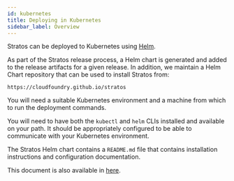 ```yaml
---
id: kubernetes
title: Deploying in Kubernetes
sidebar_label: Overview 
---
```


Stratos can be deployed to Kubernetes using [Helm](https://github.com/kubernetes/helm).

As part of the Stratos release process, a Helm chart is generated and added to the release artifacts for a given release. In addition, we maintain a Helm Chart repository that can be used to install Stratos from:

`https://cloudfoundry.github.io/stratos`

You will need a suitable Kubernetes environment and a machine from which to run the deployment commands.

You will need to have both the `kubectl` and `helm` CLIs installed and available on your path. It should be appropriately configured to be able to communicate with your Kubernetes environment.

The Stratos Helm chart contains a `README.md` file that contains installation instructions and configuration documentation.

This document is also available in [here](kubernetes/helm-installation).
